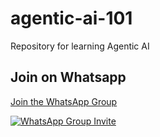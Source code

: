# agentic-ai-101
Repository for learning Agentic AI

## Join on Whatsapp
[Join the WhatsApp Group](https://chat.whatsapp.com/F0Chqhp8kwPKRSEMRmkjvG)

[![WhatsApp Group Invite](group_invite.png)](https://chat.whatsapp.com/F0Chqhp8kwPKRSEMRmkjvG)
